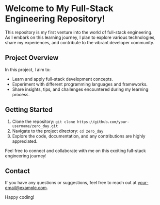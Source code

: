 # Welcome to My Full-Stack Engineering Repository!

This repository is my first venture into the world of full-stack engineering. As I embark on this learning journey, I plan to explore various technologies, share my experiences, and contribute to the vibrant developer community.

## Project Overview

In this project, I aim to:

- Learn and apply full-stack development concepts.
- Experiment with different programming languages and frameworks.
- Share insights, tips, and challenges encountered during my learning process.

## Getting Started


1. Clone the repository: `git clone https://github.com/your-username/zero_day.git`
2. Navigate to the project directory: `cd zero_day`
3. Explore the code, documentation, and any contributions are highly appreciated.

Feel free to connect and collaborate with me on this exciting full-stack engineering journey!

## Contact

If you have any questions or suggestions, feel free to reach out at [your-email@example.com](mailto:your-email@example.com).

Happy coding!
